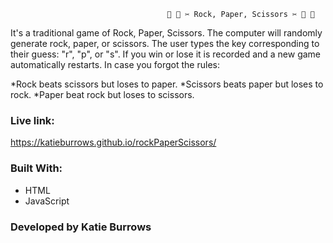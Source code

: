                                        🗿 📄 ✂️ Rock, Paper, Scissors ✂️ 📄 🗿
It's a traditional game of Rock, Paper, Scissors.  The computer will randomly generate rock, paper, or scissors.  The user types the key corresponding to their guess: "r", "p", or "s".  If you win or lose it is recorded and a new game automatically restarts.  In case you forgot the rules:  

*Rock beats scissors but loses to paper.
*Scissors beats paper but loses to rock.
*Paper beat rock but loses to scissors.


### Live link:
https://katieburrows.github.io/rockPaperScissors/

### Built With:
* HTML
* JavaScript


### Developed by Katie Burrows




